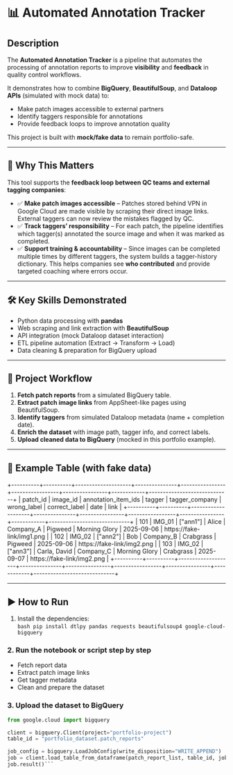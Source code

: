 # 📊 Automated Annotation Tracker  

## Description  
The **Automated Annotation Tracker** is a pipeline that automates the processing of annotation reports to improve **visibility** and **feedback** in quality control workflows.  

It demonstrates how to combine **BigQuery**, **BeautifulSoup**, and **Dataloop APIs** (simulated with mock data) to:  
- Make patch images accessible to external partners  
- Identify taggers responsible for annotations  
- Provide feedback loops to improve annotation quality  

This project is built with **mock/fake data** to remain portfolio-safe.  

---

## 🚀 Why This Matters  
This tool supports the **feedback loop between QC teams and external tagging companies**:  

- ✅ **Make patch images accessible** – Patches stored behind VPN in Google Cloud are made visible by scraping their direct image links. External taggers can now review the mistakes flagged by QC.  
- ✅ **Track taggers’ responsibility** – For each patch, the pipeline identifies which tagger(s) annotated the source image and when it was marked as completed.  
- ✅ **Support training & accountability** – Since images can be completed multiple times by different taggers, the system builds a tagger-history dictionary. This helps companies see **who contributed** and provide targeted coaching where errors occur.  

---

## 🛠️ Key Skills Demonstrated  
- Python data processing with **pandas**  
- Web scraping and link extraction with **BeautifulSoup**  
- API integration (mock Dataloop dataset interaction)  
- ETL pipeline automation (Extract → Transform → Load)  
- Data cleaning & preparation for BigQuery upload  

---

## 🔄 Project Workflow  
1. **Fetch patch reports** from a simulated BigQuery table.  
2. **Extract patch image links** from AppSheet-like pages using BeautifulSoup.  
3. **Identify taggers** from simulated Dataloop metadata (name + completion date).  
4. **Enrich the dataset** with image path, tagger info, and correct labels.  
5. **Upload cleaned data to BigQuery** (mocked in this portfolio example).  

---

## 📂 Example Table (with fake data)  

+----------+----------+--------------------+---------------+----------------+-----------------+----------------+------------+-----------------------------+
| patch_id | image_id | annotation_item_ids | tagger        | tagger_company | wrong_label     | correct_label  | date       | link                        |
+----------+----------+--------------------+---------------+----------------+-----------------+----------------+------------+-----------------------------+
| 101      | IMG_01   | ["ann1"]           | Alice         | Company_A      | Pigweed         | Morning Glory  | 2025-09-06 | https://fake-link/img1.png  |
| 102      | IMG_02   | ["ann2"]           | Bob           | Company_B      | Crabgrass       | Pigweed        | 2025-09-06 | https://fake-link/img2.png  |
| 103      | IMG_02   | ["ann3"]           | Carla, David  | Company_C      | Morning Glory   | Crabgrass      | 2025-09-07 | https://fake-link/img2.png  |
+----------+----------+--------------------+---------------+----------------+-----------------+----------------+------------+-----------------------------+

---

## ▶️ How to Run  

1. Install the dependencies:  
``bash
pip install dtlpy pandas requests beautifulsoup4 google-cloud-bigquery``

### 2. Run the notebook or script step by step  
- Fetch report data  
- Extract patch image links  
- Get tagger metadata  
- Clean and prepare the dataset  

### 3. Upload the dataset to BigQuery  
```python
from google.cloud import bigquery

client = bigquery.Client(project="portfolio-project")
table_id = "portfolio_dataset.patch_reports"

job_config = bigquery.LoadJobConfig(write_disposition="WRITE_APPEND")
job = client.load_table_from_dataframe(patch_report_list, table_id, job_config=job_config)
job.result()```

